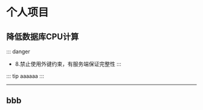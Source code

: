 

# 个人项目




## 降低数据库CPU计算
::: danger
- 8.禁止使用外键约束，有服务端保证完整性
:::



::: tip
aaaaaa
:::

---
bbb
---
